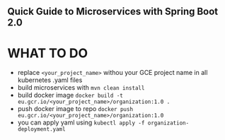 ## Quick Guide to Microservices with Spring Boot 2.0

# WHAT TO DO
 - replace ```<your_project_name>``` withou your GCE project name in all kubernetes .yaml files
 - build microservices with ``` mvn clean install ```
 - build docker image ```docker build -t eu.gcr.io/<your_project_name>/organization:1.0 .```
 - push docker image to repo ```docker push eu.gcr.io/<your_project_name>/organization:1.0```
 - you can apply yaml using ```kubectl apply -f organization-deployment.yaml ```
 
